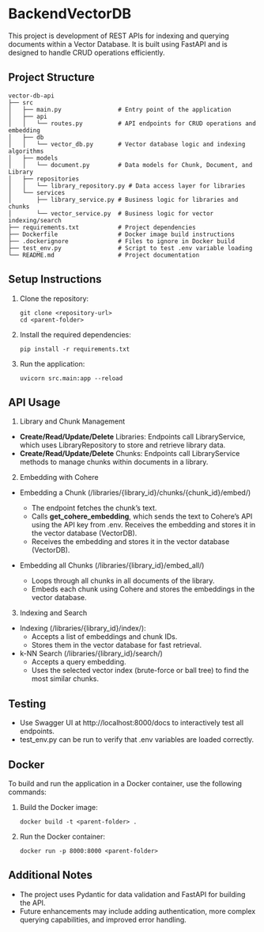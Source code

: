 # BackendVectorDB
This project is development of REST APIs for indexing and querying documents within a Vector Database. It is built using FastAPI and is designed to handle CRUD operations efficiently.

## Project Structure

```
vector-db-api
├── src
│   ├── main.py                # Entry point of the application
│   ├── api
│   │   └── routes.py          # API endpoints for CRUD operations and embedding
│   ├── db
│   │   └── vector_db.py       # Vector database logic and indexing algorithms
│   ├── models
│   │   └── document.py        # Data models for Chunk, Document, and Library
│   ├── repositories
│   │   └── library_repository.py # Data access layer for libraries
│   └── services
│       ├── library_service.py # Business logic for libraries and chunks
│       └── vector_service.py  # Business logic for vector indexing/search
├── requirements.txt           # Project dependencies
├── Dockerfile                 # Docker image build instructions
├── .dockerignore              # Files to ignore in Docker build
├── test_env.py                # Script to test .env variable loading
└── README.md                  # Project documentation
```

## Setup Instructions

1. Clone the repository:
   ```
   git clone <repository-url>
   cd <parent-folder>
   ```

2. Install the required dependencies:
   ```
   pip install -r requirements.txt
   ```

3. Run the application:
   ```
   uvicorn src.main:app --reload
   ```

## API Usage

1. Library and Chunk Management
- **Create/Read/Update/Delete** Libraries:
Endpoints call LibraryService, which uses LibraryRepository to store and retrieve library data.
- **Create/Read/Update/Delete** Chunks:
Endpoints call LibraryService methods to manage chunks within documents in a library.

2. Embedding with Cohere
- Embedding a Chunk (/libraries/{library_id}/chunks/{chunk_id}/embed/)
   - The endpoint fetches the chunk’s text.
   - Calls **get_cohere_embedding**, which sends the text to Cohere’s API using the API key from .env. Receives the embedding and stores it in the vector database (VectorDB).
   - Receives the embedding and stores it in the vector database (VectorDB).

- Embedding all Chunks (/libraries/{library_id}/embed_all/)
   - Loops through all chunks in all documents of the library.
   - Embeds each chunk using Cohere and stores the embeddings in the vector database.

3. Indexing and Search
- Indexing (/libraries/{library_id}/index/):
   - Accepts a list of embeddings and chunk IDs.
   - Stores them in the vector database for fast retrieval.
- k-NN Search (/libraries/{library_id}/search/)
   - Accepts a query embedding.
   - Uses the selected vector index (brute-force or ball tree) to find the most similar chunks.

## Testing
- Use Swagger UI at http://localhost:8000/docs to interactively test all endpoints.
- test_env.py can be run to verify that .env variables are loaded correctly.

## Docker

To build and run the application in a Docker container, use the following commands:

1. Build the Docker image:
   ```
   docker build -t <parent-folder> .
   ```

2. Run the Docker container:
   ```
   docker run -p 8000:8000 <parent-folder>
   ```

## Additional Notes

- The project uses Pydantic for data validation and FastAPI for building the API.
- Future enhancements may include adding authentication, more complex querying capabilities, and improved error handling.

